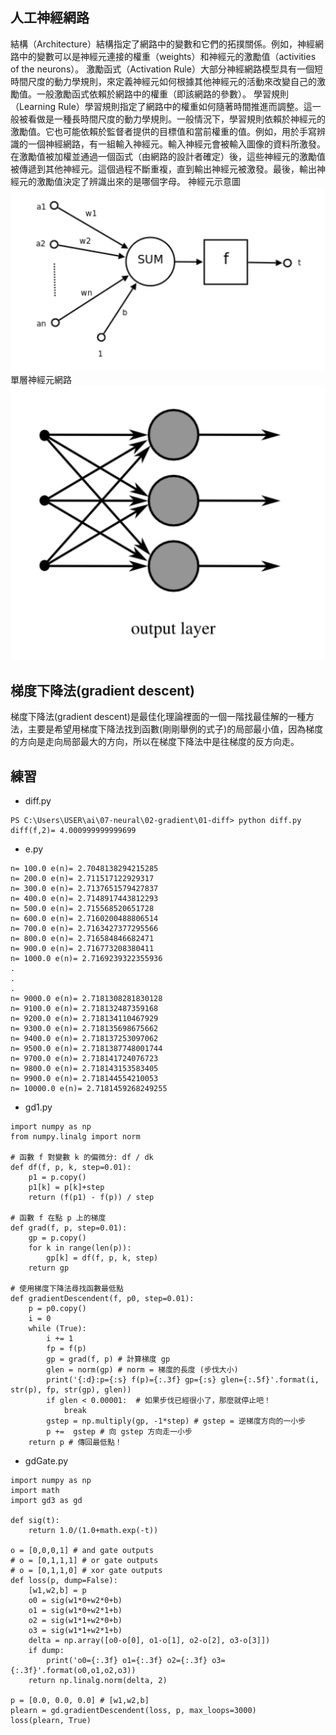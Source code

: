 ## 人工神經網路
結構（Architecture）結構指定了網路中的變數和它們的拓撲關係。例如，神經網路中的變數可以是神經元連接的權重（weights）和神經元的激勵值（activities of the neurons）。
激勵函式（Activation Rule）大部分神經網路模型具有一個短時間尺度的動力學規則，來定義神經元如何根據其他神經元的活動來改變自己的激勵值。一般激勵函式依賴於網路中的權重（即該網路的參數）。
學習規則（Learning Rule）學習規則指定了網路中的權重如何隨著時間推進而調整。這一般被看做是一種長時間尺度的動力學規則。一般情況下，學習規則依賴於神經元的激勵值。它也可能依賴於監督者提供的目標值和當前權重的值。例如，用於手寫辨識的一個神經網路，有一組輸入神經元。輸入神經元會被輸入圖像的資料所激發。在激勵值被加權並通過一個函式（由網路的設計者確定）後，這些神經元的激勵值被傳遞到其他神經元。這個過程不斷重複，直到輸出神經元被激發。最後，輸出神經元的激勵值決定了辨識出來的是哪個字母。
神經元示意圖
![p](https://github.com/zxc21949049/ai109b/blob/main/pp/ppw901.png)
單層神經元網路
![p](https://github.com/zxc21949049/ai109b/blob/main/pp/ppw902.png)
## 梯度下降法(gradient descent)
梯度下降法(gradient descent)是最佳化理論裡面的一個一階找最佳解的一種方法，主要是希望用梯度下降法找到函數(剛剛舉例的式子)的局部最小值，因為梯度的方向是走向局部最大的方向，所以在梯度下降法中是往梯度的反方向走。
## 練習
* diff.py
```
PS C:\Users\USER\ai\07-neural\02-gradient\01-diff> python diff.py
diff(f,2)= 4.000999999999699
```
* e.py
```
n= 100.0 e(n)= 2.7048138294215285
n= 200.0 e(n)= 2.711517122929317 
n= 300.0 e(n)= 2.7137651579427837
n= 400.0 e(n)= 2.7148917443812293
n= 500.0 e(n)= 2.715568520651728 
n= 600.0 e(n)= 2.7160200488806514
n= 700.0 e(n)= 2.7163427377295566
n= 800.0 e(n)= 2.716584846682471
n= 900.0 e(n)= 2.716773208380411
n= 1000.0 e(n)= 2.7169239322355936
.
.
.
n= 9000.0 e(n)= 2.7181308281830128
n= 9100.0 e(n)= 2.718132487359168
n= 9200.0 e(n)= 2.718134110467929
n= 9300.0 e(n)= 2.718135698675662
n= 9400.0 e(n)= 2.718137253097062
n= 9500.0 e(n)= 2.7181387748001744
n= 9700.0 e(n)= 2.718141724076723
n= 9800.0 e(n)= 2.718143153583405
n= 9900.0 e(n)= 2.718144554210053
n= 10000.0 e(n)= 2.7181459268249255
```
* gd1.py
```
import numpy as np
from numpy.linalg import norm 

# 函數 f 對變數 k 的偏微分: df / dk
def df(f, p, k, step=0.01):
    p1 = p.copy()
    p1[k] = p[k]+step
    return (f(p1) - f(p)) / step

# 函數 f 在點 p 上的梯度
def grad(f, p, step=0.01):
    gp = p.copy()
    for k in range(len(p)):
        gp[k] = df(f, p, k, step)
    return gp

# 使用梯度下降法尋找函數最低點
def gradientDescendent(f, p0, step=0.01):
    p = p0.copy()
    i = 0
    while (True):
        i += 1
        fp = f(p)
        gp = grad(f, p) # 計算梯度 gp
        glen = norm(gp) # norm = 梯度的長度 (步伐大小)
        print('{:d}:p={:s} f(p)={:.3f} gp={:s} glen={:.5f}'.format(i, str(p), fp, str(gp), glen))
        if glen < 0.00001:  # 如果步伐已經很小了，那麼就停止吧！
            break
        gstep = np.multiply(gp, -1*step) # gstep = 逆梯度方向的一小步
        p +=  gstep # 向 gstep 方向走一小步
    return p # 傳回最低點！
```
* gdGate.py
```
import numpy as np
import math
import gd3 as gd

def sig(t):
    return 1.0/(1.0+math.exp(-t))

o = [0,0,0,1] # and gate outputs
# o = [0,1,1,1] # or gate outputs
# o = [0,1,1,0] # xor gate outputs
def loss(p, dump=False):
    [w1,w2,b] = p
    o0 = sig(w1*0+w2*0+b)
    o1 = sig(w1*0+w2*1+b)
    o2 = sig(w1*1+w2*0+b)
    o3 = sig(w1*1+w2*1+b)
    delta = np.array([o0-o[0], o1-o[1], o2-o[2], o3-o[3]])
    if dump:
        print('o0={:.3f} o1={:.3f} o2={:.3f} o3={:.3f}'.format(o0,o1,o2,o3))
    return np.linalg.norm(delta, 2)

p = [0.0, 0.0, 0.0] # [w1,w2,b] 
plearn = gd.gradientDescendent(loss, p, max_loops=3000)
loss(plearn, True)

```